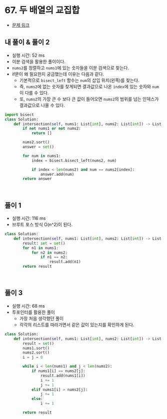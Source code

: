# 67. 두 배열의 교집합

- [문제 링크](https://leetcode.com/problems/intersection-of-two-arrays/)

## 내 풀이 & 풀이 2

- 실행 시간: 52 ms
- 이분 검색을 활용한 풀이이다.
- `nums2`를 정렬하고 `nums1`에 있는 숫자들을 이분 검색으로 찾는다.
- if문이 왜 필요한지 궁금했는데 이유는 다음과 같다.
  - 기본적으로 `bisect_left` 함수는 `num`의 삽입 위치(왼쪽)를 찾는다.
  - 즉, `nums2`에 없는 숫자를 찾게되면 결과값으로 나온 `index`에 있는 숫자와 `num`이 다를 수 있다.
  - 또, `nums2`의 가장 큰 수 보다 큰 값이 들어오면 `nums2`의 범위를 넘는 인덱스가 결과값으로 나올 수 있다.

```python
import bisect
class Solution:
    def intersection(self, nums1: List[int], nums2: List[int]) -> List[int]:
        if not nums1 or not nums2:
            return []

        nums2.sort()
        answer = set()

        for num in nums1:
            index = bisect.bisect_left(nums2, num)

            if index < len(nums2) and num == nums2[index]:
                answer.add(num)
        return answer
```

<br>

## 풀이 1

- 실행 시간: 116 ms
- 브루트 포스 방식 O(n^2)이 된다.

```python
class Solution:
    def intersection(self, nums1: List[int], nums2: List[int]) -> List[int]:
        result: set = set()
        for n1 in nums1:
            for n2 in nums2:
                if n1 == n2:
                    result.add(n1)
        return result
```

<br>

## 풀이 3

- 실행 시간: 68 ms
- 투포인터를 활용한 풀이
  - 가장 처음 생각했던 풀이
  - 각각의 리스트를 따라가면서 같은 값이 있는지를 확인하게 된다.

```python
class Solution:
    def intersection(self, nums1: List[int], nums2: List[int]) -> List[int]:
        result = set()
        nums1.sort()
        nums2.sort()
        i = j = 0

        while i < len(nums1) and j < len(nums2):
            if nums1[i] == nums2[j]:
                result.add(nums1[i])
                i += 1
                j += 1
            elif nums1[i] > nums2[j]:
                j += 1
            else:
                i += 1

        return result
```
